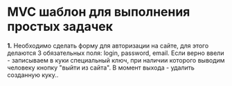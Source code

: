 <h1>MVC шаблон для выполнения простых задачек</h1>
<p></p>
<p><b>1.</b> Необходимо сделать форму для авторизации на сайте, для этого делаются 3 обязательных поля: login, password, email. Если верно ввели - записываем в куки специальный ключ, при наличии которого выводим человеку кнопку "выйти из сайта". В момент выхода - удалить созданную куку..</p>
